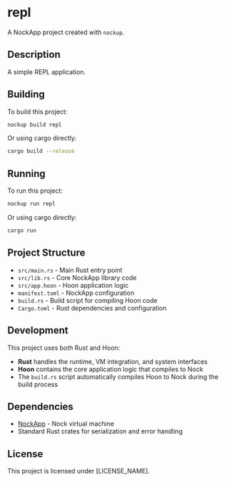 # repl

A NockApp project created with `nockup`.

## Description

A simple REPL application.

## Building

To build this project:

```bash
nockup build repl
```

Or using cargo directly:

```bash
cargo build --release
```

## Running

To run this project:

```bash
nockup run repl
```

Or using cargo directly:

```bash
cargo run
```

## Project Structure

- `src/main.rs` - Main Rust entry point
- `src/lib.rs` - Core NockApp library code  
- `src/app.hoon` - Hoon application logic
- `manifest.toml` - NockApp configuration
- `build.rs` - Build script for compiling Hoon code
- `Cargo.toml` - Rust dependencies and configuration

## Development

This project uses both Rust and Hoon:

- **Rust** handles the runtime, VM integration, and system interfaces
- **Hoon** contains the core application logic that compiles to Nock
- The `build.rs` script automatically compiles Hoon to Nock during the build process

## Dependencies

- [NockApp](https://github.com/zorp-corp/nockchain) - Nock virtual machine
- Standard Rust crates for serialization and error handling

## License

This project is licensed under [LICENSE_NAME].
